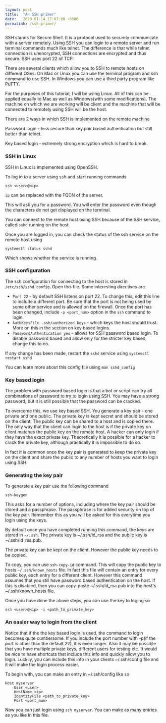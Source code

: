 ```yaml
---
layout: post
title:  "An SSH primer"
date:   2020-01-14 17:07:00 -0600
permalink: /ssh-primer/
---
```

SSH stands for Secure Shell. It is a protocol used to securely communicate with a server remotely. Using SSH you can login to a remote server and run terminal commands much like telnet.  The difference is that while telnet connection is unencrypted, SSH connections are encrypted and thus secure. SSH uses port 22 of TCP.

There are several clients which allow you to SSH to remote hosts on different OSes. On Mac or Linux you can use the terminal program and ssh command to use SSH.  In Windows you can use a third party program like PuTTY. 

For the purposes of this tutorial, I will be using Linux.  All of this can be applied equally to Mac as well as Windows(with some modifications). The machine on which we are working will be client and the machine that will be connected to remotely using SSH will be the host. 

There are 2 ways in which SSH is implemented on the remote machine

Password login - less secure than key pair based authentication but still better than telnet. 

Key based login - extremely strong encryption which is hard to break. 

### SSH in Linux

SSH in Linux is implemented using OpenSSH.

To log in to a server using ssh and start running commands

```
ssh <user>@<ip>
```

`ip` can be replaced with the FQDN of the server. 

This will ask you for a password. You will enter the password even though the characters do not get displayed on the terminal. 

You can connect to the remote host using SSH because of the SSH service, called `sshd` running on the host.

Once you are logged in, you can check the status of the ssh service on the remote host using 

`systemctl status sshd `

Which shows whether the service is running. 

### SSH configuration

The ssh configuration for connecting to the host is stored in `/etc/ssh/sshd_config`. Open this file. Some interesting directives are

- `Port 22` - by default SSH listens on port 22. To change this, edit this line to include a different port. Be sure that the port is not being used by some other service and is allowed on the firewall. Once the port has been changed, include `-p <port_num>` option in the `ssh` command to login.
- `AuthKeysFile .ssh/authorized_keys` - which keys the host should trust. More on this in the section on key based logins.
- `PasswordAuthentication yes` - allows for SSH password based login. To disable password based and allow only for the stricter key based, change this to no.

If any change has been made, restart the `sshd` service using `systemctl restart sshd`

You can learn more about this config file using `man sshd_config`

### Key based login

The problem with password based login is that a bot or script can try all combinations of password to try to login using SSH. You may have a strong password, but it is still possible that the password can be cracked.

To overcome this, we use key based SSH. You generate a key pair - one private and one public. The private key is kept secret and should be stored on the client. The public key can be shared to a host and is copied there. The only way that the client can login to the host is if the private key on client matches the public key on the remote host. A hacker can only login if they have the exact private key. Theoretically it is possible for a hacker to crack the private key, although practically it is impossible to do so.

In fact it is common once the key pair is generated to keep the private key on the client and share the public to any number of hosts you want to login using SSH.

### Generating the key pair

To generate a key pair use the following command

```
ssh-keygen
```

This asks for a number of options, including where the key pair should be stored and a passphrase. The passphrase is for added security on top of the key pair. Remember this as you will be asked for this everytime you login using the keys.

By default once you have completed running this command, the keys are stored in `~/.ssh`. The private key is ~/.ssh/id_rsa and the public key is ~/.ssh/id_rsa.pub. 

The private key can be kept on the client. However the public key needs to be copied.

To copy, you can use `ssh-copy-id` command. This will copy the public key to hosts `~/.ssh/known_hosts` file. In fact this file will contain an entry for every public key, each entry for a different client. However this command assumes that you still have password based authentication on the host. If this is disabled, then you can copy-paste ~/.ssh/id_rsa.pub into the host's ~/.ssh/known_hosts file.

Once you have done the above steps, you can use the key to loging so

```
ssh <user>@<ip> -i <path_to_private_key>
```

### An easier way to login from the client

Notice that if the the key based login is used, the command to login becomes quite cumbersome. If you include the port number with -p(if the port is other than the default 22), it is even longer. Also it may be possible that you have multiple private keys, different users for testing etc. It would be nice to have shortcuts that include this info and quickly allow you to login. Luckily, you can include this info in your clients ~/.ssh/config file and it will make the login process easier.

To begin with, you can make an entry in ~/.ssh/config like so

```
Host myserver
    User <user>
    HostName <ip>
    IdentityFile <path_to_private_key>
    Port <port_num>
```

Now you can just login using `ssh myserver`. You can make as many entries as you like in this file.
